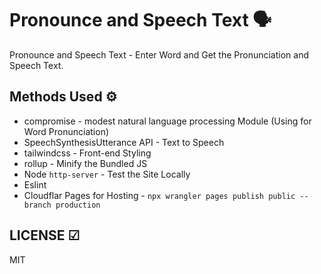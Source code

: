 # Pronounce and Speech Text  🗣

Pronounce and Speech Text - Enter Word and Get the Pronunciation and Speech Text.  

## Methods Used ⚙

- compromise - modest natural language processing Module (Using for Word Pronunciation)
- SpeechSynthesisUtterance API - Text to Speech
- tailwindcss - Front-end Styling
- rollup - Minify the Bundled JS
- Node `http-server` - Test the Site Locally
- Eslint
- Cloudflar Pages for Hosting - `npx wrangler pages publish public --branch production`

## LICENSE ☑

MIT
